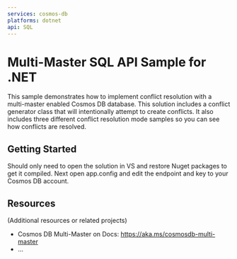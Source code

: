 ```yaml
---
services: cosmos-db
platforms: dotnet
api: SQL
---
```


# Multi-Master SQL API Sample for .NET

This sample demonstrates how to implement conflict resolution with a multi-master enabled Cosmos DB database. This solution includes a conflict generator class that will intentionally attempt to create conflicts. It also includes three different conflict resolution mode samples so you can see how conflicts are resolved.

## Getting Started

Should only need to open the solution in VS and restore Nuget packages to get it compiled. Next open app.config and edit the endpoint and key to your Cosmos DB account.


## Resources

(Additional resources or related projects)

- Cosmos DB Multi-Master on Docs: https://aka.ms/cosmosdb-multi-master
- ...
